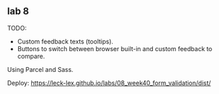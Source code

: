## lab 8

TODO:
- Custom feedback texts (tooltips).
- Buttons to switch between browser built-in and custom feedback to compare.

Using Parcel and Sass.

Deploy: https://leck-lex.github.io/labs/08_week40_form_validation/dist/